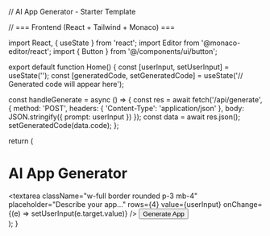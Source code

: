// AI App Generator - Starter Template

// === Frontend (React + Tailwind + Monaco) ===

import React, { useState } from 'react'; import Editor from '@monaco-editor/react'; import { Button } from '@/components/ui/button';

export default function Home() { const [userInput, setUserInput] = useState(''); const [generatedCode, setGeneratedCode] = useState('// Generated code will appear here');

const handleGenerate = async () => { const res = await fetch('/api/generate', { method: 'POST', headers: { 'Content-Type': 'application/json' }, body: JSON.stringify({ prompt: userInput }) }); const data = await res.json(); setGeneratedCode(data.code); };

return ( <div className="p-6 max-w-screen-xl mx-auto"> <h1 className="text-3xl font-bold mb-4">AI App Generator</h1> <textarea className="w-full border rounded p-3 mb-4" placeholder="Describe your app..." rows={4} value={userInput} onChange={(e) => setUserInput(e.target.value)} /> <Button onClick={handleGenerate}>Generate App</Button> <div className="mt-6"> <Editor
height="400px"
defaultLanguage="javascript"
value={generatedCode}
theme="vs-dark"
/> </div> </div> ); }

